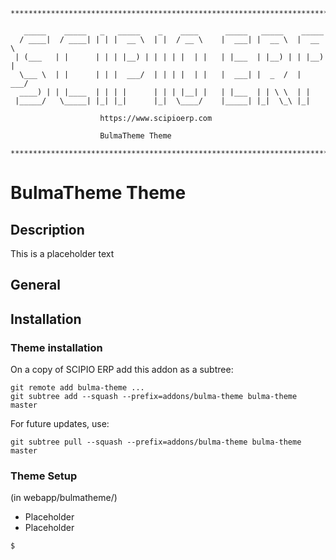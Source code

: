 ```
**************************************************************************

   _____    _____   _   _____    _    ____      _____   _____    _____
  / ____|  / ____| | | |  __ \  | |  / __ \    |  ___| |  __ \  |  __ \
 | (___   | |      | | | |__) | | | | |  | |   | |___  | |__) | | |__) |
  \___ \  | |      | | |  ___/  | | | |  | |   |  ___| |  _  /  |  ___/
  ____) | | |____  | | | |      | | | |__| |   | |___  | | \ \  | |
 |_____/   \_____| |_| |_|      |_|  \____/    |_____| |_|  \_\ |_|

					https://www.scipioerp.com
					
					BulmaTheme Theme

**************************************************************************
```
# BulmaTheme Theme
## Description
This is a placeholder text

##  General

## Installation
### Theme installation
On a copy of SCIPIO ERP add this addon as a subtree:

```
git remote add bulma-theme ...
git subtree add --squash --prefix=addons/bulma-theme bulma-theme master
```

For future updates, use: 
```
git subtree pull --squash --prefix=addons/bulma-theme bulma-theme master
```


### Theme Setup
(in webapp/bulmatheme/)
* Placeholder
* Placeholder 
```
$  
```